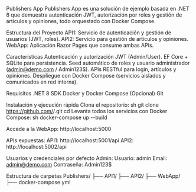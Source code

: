 Publishers App
Publishers App es una solución de ejemplo basada en .NET 8 que demuestra autenticación JWT, autorización por roles y gestión de artículos y opiniones, todo orquestado con Docker Compose.

Estructura del Proyecto
API1: Servicio de autenticación y gestión de usuarios (JWT, roles).
API2: Servicio para gestión de artículos y opiniones.
WebApp: Aplicación Razor Pages que consume ambas APIs.

Características
Autenticación y autorización JWT (Admin/User).
EF Core + SQLite para persistencia.
Seed automático de roles y usuario administrador (admin@demo.com / Admin123$).
APIs RESTful para login, artículos y opiniones.
Despliegue con Docker Compose (servicios aislados y comunicados en red interna).

Requisitos
.NET 8 SDK
Docker y Docker Compose
(Opcional) Git

Instalación y ejecución rápida
Clona el repositorio:
sh
git clone https://github.com/<tu-usuario>/<tu-repo>.git
cd <tu-repo>
Levanta todos los servicios con Docker Compose:
sh
docker-compose up --build

Accede a la WebApp:
http://localhost:5000

APIs expuestas:
API1: http://localhost:5001/api
API2: http://localhost:5002/api

Usuarios y credenciales por defecto
Admin:
Usuario: admin
Email: admin@demo.com
Contraseña: Admin123$
 
Estructura de carpetas
Publishers/
├── API1/
├── API2/
├── WebApp/
├── docker-compose.yml

